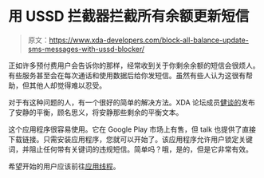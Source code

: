 # 用 USSD 拦截器拦截所有余额更新短信

> 原文：<https://www.xda-developers.com/block-all-balance-update-sms-messages-with-ussd-blocker/>

正如许多预付费用户会告诉你的那样，经常收到关于你剩余余额的短信会很烦人。有些服务甚至会在每次通话和使用数据后给你发短信。虽然有些人认为这很有帮助，但其他人却觉得难以忍受。

对于有这种问题的人，有一个很好的简单的解决方法。XDA 论坛成员[健谈的](http://forum.xda-developers.com/member.php?u=868477)发布了安静的平衡，顾名思义，将安静那些剩余的平衡文本。

这个应用程序很容易使用。它在 Google Play 市场上有售，但 talk 也提供了直接下载链接。只需安装应用程序，您就可以开始了。该应用程序允许用户锁定关键词，并阻止任何带有关键词的违规短信。简单吗？哦，是的，但是它非常有效。

希望开始的用户应该前往[应用线程](http://forum.xda-developers.com/showthread.php?t=1645339)。